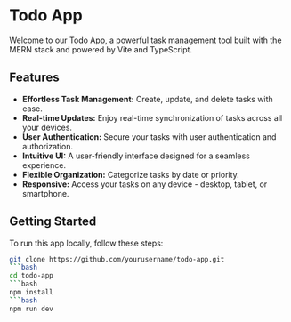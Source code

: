# Todo App

Welcome to our Todo App, a powerful task management tool built with the MERN stack and powered by Vite and TypeScript.

## Features

- **Effortless Task Management:** Create, update, and delete tasks with ease.
- **Real-time Updates:** Enjoy real-time synchronization of tasks across all your devices.
- **User Authentication:** Secure your tasks with user authentication and authorization.
- **Intuitive UI:** A user-friendly interface designed for a seamless experience.
- **Flexible Organization:** Categorize tasks by date or priority.
- **Responsive:** Access your tasks on any device - desktop, tablet, or smartphone.

## Getting Started

To run this app locally, follow these steps:

   ```bash
   git clone https://github.com/yourusername/todo-app.git
   ```bash
   cd todo-app
   ```bash
   npm install
   ```bash
   npm run dev

